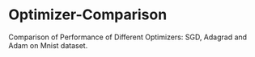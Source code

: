 # Optimizer-Comparison
Comparison of Performance of Different Optimizers: SGD, Adagrad and Adam on Mnist dataset. 
